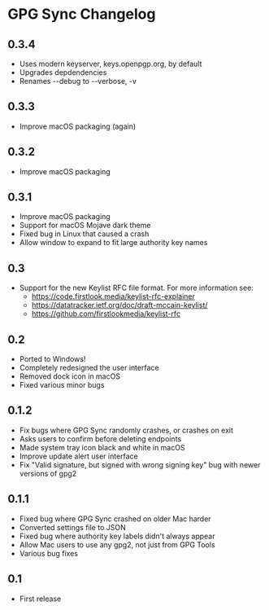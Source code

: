 # GPG Sync Changelog

## 0.3.4

* Uses modern keyserver, keys.openpgp.org, by default
* Upgrades depdendencies
* Renames --debug to --verbose, -v

## 0.3.3

* Improve macOS packaging (again)

## 0.3.2

* Improve macOS packaging

## 0.3.1

* Improve macOS packaging
* Support for macOS Mojave dark theme
* Fixed bug in Linux that caused a crash
* Allow window to expand to fit large authority key names

## 0.3

* Support for the new Keylist RFC file format. For more information see:
  * https://code.firstlook.media/keylist-rfc-explainer
  * https://datatracker.ietf.org/doc/draft-mccain-keylist/
  * https://github.com/firstlookmedia/keylist-rfc

## 0.2

* Ported to Windows!
* Completely redesigned the user interface
* Removed dock icon in macOS
* Fixed various minor bugs

## 0.1.2

* Fix bugs where GPG Sync randomly crashes, or crashes on exit
* Asks users to confirm before deleting endpoints
* Made system tray icon black and white in macOS
* Improve update alert user interface
* Fix "Valid signature, but signed with wrong signing key" bug with newer versions of gpg2

## 0.1.1

* Fixed bug where GPG Sync crashed on older Mac harder
* Converted settings file to JSON
* Fixed bug where authority key labels didn't always appear
* Allow Mac users to use any gpg2, not just from GPG Tools
* Various bug fixes

## 0.1

* First release
